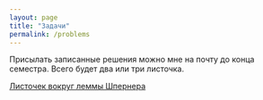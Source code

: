 ```yaml
---
layout: page
title: "Задачи"
permalink: /problems
---
```


Присылать записанные решения можно мне на почту до конца семестра. Всего будет два или три листочка.

[Листочек вокруг леммы Шпернера]({{site.baseurl}}/files/sperner_1.pdf)